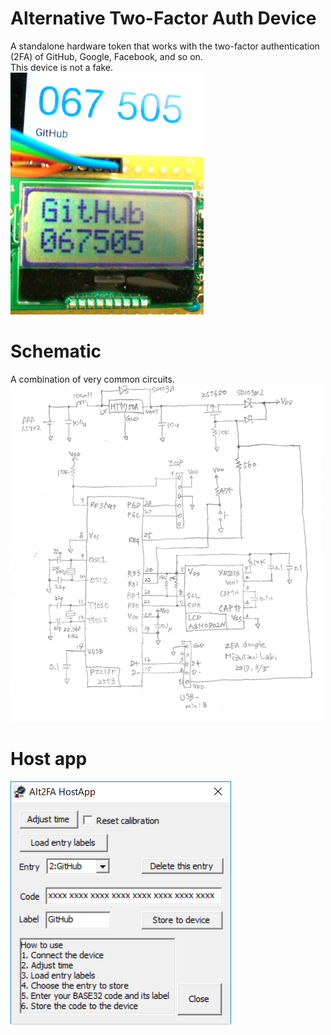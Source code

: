 # Alternative Two-Factor Auth Device
A standalone hardware token that works with the two-factor authentication (2FA) of GitHub, Google, Facebook, and so on.  
This device is not a fake.  
<IMG alt=LCDdisp src="pics/Alt2FA_LCDdisp.png"><BR>

# Schematic
A combination of very common circuits.  
<img alt=schematic src="pics/schematic.png"><BR>

# Host app
<img alt=screenShot src="pics/hostapp.png"><BR>
